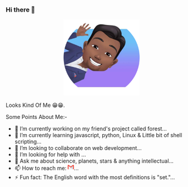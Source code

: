 ### Hi there 👋

<!--
**itsAnju/itsAnju** is a ✨ _special_ ✨ repository because its `README.md` (this file) appears on your GitHub profile.
-->
<p align="center">
  <img src="https://github.com/itsAnju/itsAnju/blob/master/circle-cropped.png" alt="Avatar" width="200px" height="200px"/>
  <p>Looks Kind Of Me 😁😁.</p>
</p>
Some Points About Me:-

- 🔭 I’m currently working on my friend's project called forest...
- 🌱 I’m currently learning javascript, python, Linux & Little bit of shell scripting...
- 👯 I’m looking to collaborate on web development...
- 🤔 I’m looking for help with  ...
- 💬 Ask me about science, planets, stars & anything intellectual...
- 📫 How to reach me: [![Mail 📩📧](https://github.com/itsAnju/itsAnju/blob/master/gmail.png)](mailto:kanjanikingkr@gmail.com?subject=I%20wanna%20know%20about%20https://github.com/itsAnju/itsAnju/blob.)...
- ⚡ Fun fact: The English word with the most definitions is "set."...

